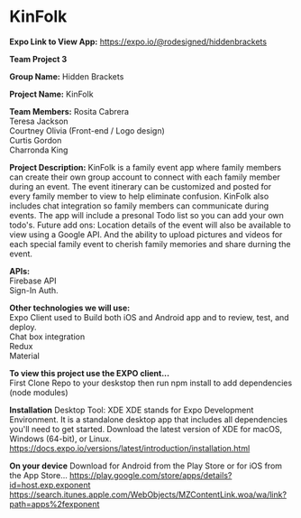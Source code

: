 # KinFolk

<b>Expo Link to View App:</b> https://expo.io/@rodesigned/hiddenbrackets<br>

<b>Team Project 3</b>

<b>Group Name:</b> Hidden Brackets 

<b>Project Name:</b> KinFolk 

<b>Team Members:</b>
Rosita Cabrera<br>
Teresa Jackson<br>
Courtney Olivia (Front-end / Logo design)<br>
Curtis Gordon<br>
Charronda King<br>

<b>Project Description:</b> KinFolk is a family event app where family members can create their own group account to connect with each family member during an event. The event itinerary can be customized and posted for every family member to view to help eliminate confusion. KinFolk also includes chat integration so family members can communicate during events. The app will include a presonal Todo list so you can add your own todo's.  Future add ons: Location details of the event will also be available to view using a Google API. And the ability to upload pictures and videos for each special family event to cherish family memories and share durning the event.

<b>APIs:</b> <br>
Firebase API <br>
Sign-In Auth.

<b>Other technologies we will use:</b><br>
Expo Client used to Build both iOS and Android app and to review, test, and deploy. <br>
Chat box integration<br>
Redux<br>
Material<br>


<b>To view this project use the EXPO client...</b><br>
First Clone Repo to your deskstop then run npm install to add dependencies (node modules)

<b>Installation</b>
Desktop Tool: XDE
XDE stands for Expo Development Environment. It is a standalone desktop app that includes all dependencies you'll need to get started.
Download the latest version of XDE for macOS, Windows (64-bit), or Linux.
https://docs.expo.io/versions/latest/introduction/installation.html

<b>On your device</b>
Download for Android from the Play Store or for iOS from the App Store...
https://play.google.com/store/apps/details?id=host.exp.exponent
https://search.itunes.apple.com/WebObjects/MZContentLink.woa/wa/link?path=apps%2fexponent
